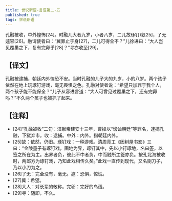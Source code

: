 ```yaml
---
title: 世说新语-言语第二-五
published: true
tags: 世说新语
---
```

孔融被收，中外惶怖[24]。时融儿大者九岁，小者八岁，二儿故琢钉戏[25]，了无遽容[26]。融谓使者曰：“冀罪止于身[27]，二儿可得全不？”儿徐进曰：“大人岂见覆巢之下，复有完卵乎[28]？”寻亦收至[29]。

## 【译文】

孔融被逮捕，朝廷内外惶恐不安。当时孔融的儿子大的九岁，小的八岁。两个孩子依然在地上玩琢钉游戏，毫无畏惧之色。孔融对使者说：“希望只加罪于我个人，两个孩子能不能保全？”儿子从容进言道：“大人可曾见过覆巢之下，还有完卵吗？”不久两个孩子也被抓了起来。

## 【注释】

- [24]“孔融被收”二句：汉献帝建安十三年，曹操以“谤讪朝廷”等罪名，逮捕孔融，下狱弃市。收：逮捕。中外：内外。指朝廷内外。
- [25]故：依然，仍旧。琢钉戏：一种游戏。清周亮工《因树屋书影》三曰：“金陵童子有琢钉戏，画地为界，琢钉其中，先以小钉琢地，名曰签，以签之所在为主。出界者负，彼此不中者负，中而触所主签亦负。按孔北海被收时，两郎方为琢钉戏，乃知此戏相传久矣。”此戏一直传到现代，又名剟刀子，乃以小刀为之。
- [26]了无：完全没有，毫无。遽：恐惧，惊慌。
- [27]冀：希望。
- [28]大人：对长辈的敬称。完卵：完好的鸟蛋。
- [29]寻：随即，不久。

